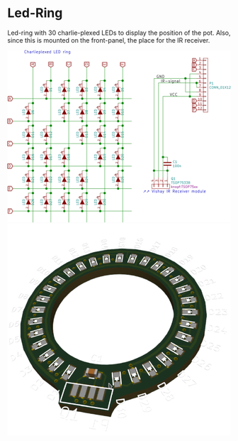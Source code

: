 Led-Ring
========

Led-ring with 30 charlie-plexed LEDs to display the position of the pot.
Also, since this is mounted on the front-panel, the place for the IR receiver.

![](../../img/led-ring-schem.png)
![](../../img/led-ring-render.png)